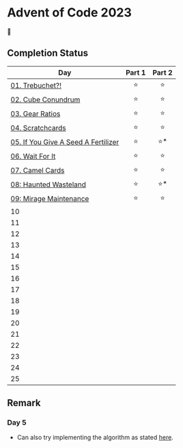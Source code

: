 # Advent of Code 2023

:christmas_tree:

## Completion Status

| Day | Part 1 | Part 2 |
| --- | :---: | :---: |
| [01. Trebuchet?!](https://github.com/tsangsiu/Advent_of_Code/blob/main/2023/Day01/day01.rb) | :star: | :star: |
| [02. Cube Conundrum](https://github.com/tsangsiu/Advent_of_Code/blob/main/2023/Day02/day02.rb) | :star: | :star: |
| [03. Gear Ratios](https://github.com/tsangsiu/Advent_of_Code/blob/main/2023/Day03/day03.rb) | :star: | :star: |
| [04. Scratchcards](https://github.com/tsangsiu/Advent_of_Code/blob/main/2023/Day04/day04.rb) | :star: | :star: |
| [05. If You Give A Seed A Fertilizer](https://github.com/tsangsiu/Advent_of_Code/blob/main/2023/Day05/day05.rb) | :star: | :star:* |
| [06. Wait For It](https://github.com/tsangsiu/Advent_of_Code/blob/main/2023/Day06/day06.rb) | :star: | :star: |
| [07. Camel Cards](https://github.com/tsangsiu/Advent_of_Code/blob/main/2023/Day07/day07.rb) | :star: | :star: |
| [08: Haunted Wasteland](https://github.com/tsangsiu/Advent_of_Code/blob/main/2023/Day08/day08.rb) | :star: | :star:* |
| [09: Mirage Maintenance](https://github.com/tsangsiu/Advent_of_Code/blob/main/2023/Day09/day09.rb) | :star: | :star: |
| 10 | | |
| 11 | | |
| 12 | | |
| 13 | | |
| 14 | | |
| 15 | | |
| 16 | | |
| 17 | | |
| 18 | | |
| 19 | | |
| 20 | | |
| 21 | | |
| 22 | | |
| 23 | | |
| 24 | | |
| 25 | | |

## Remark

### Day 5

- Can also try implementing the algorithm as stated [here](https://www.reddit.com/r/adventofcode/comments/18b6wnx/2023_day_5_part_2_for_anyone_whos_reading_the/).
